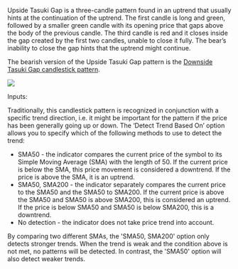 Upside Tasuki Gap is a three-candle pattern found in an uptrend that usually hints at the continuation of the uptrend. The first candle is long and green, followed by a smaller green candle with its opening price that gaps above the body of the previous candle. The third candle is red and it closes inside the gap created by the first two candles, unable to close it fully. The bear’s inability to close the gap hints that the uptrend might continue.

The bearish version of the Upside Tasuki Gap pattern is the [Downside Tasuki Gap candlestick pattern](https://www.tradingview.com/?solution=43000592723).

![](https://s3.amazonaws.com/cdn.freshdesk.com/data/helpdesk/attachments/production/43154915680/original/jqwJM78WN6ecCrQFlvF-Dbem9kYNqamx5g.png?1599141879)

Inputs:

Traditionally, this candlestick pattern is recognized in conjunction with a specific trend direction, i.e. it might be important for the pattern if the price has been generally going up or down. The ‘Detect Trend Based On’ option allows you to specify which of the following methods to use to detect the trend:

-   SMA50 - the indicator compares the current price of the symbol to its Simple Moving Average (SMA) with the length of 50. If the current price is below the SMA, this price movement is considered a downtrend. If the price is above the SMA, it is an uptrend.
-   SMA50, SMA200 - the indicator separately compares the current price to the SMA50 and the SMA50 to SMA200. If the current price is above the SMA50 and SMA50 is above SMA200, this is considered an uptrend. If the price is below SMA50 and SMA50 is below SMA200, this is a downtrend.
-   No detection - the indicator does not take price trend into account.

By comparing two different SMAs, the 'SMA50, SMA200' option only detects stronger trends. When the trend is weak and the condition above is not met, no patterns will be detected. In contrast, the 'SMA50' option will also detect weaker trends.